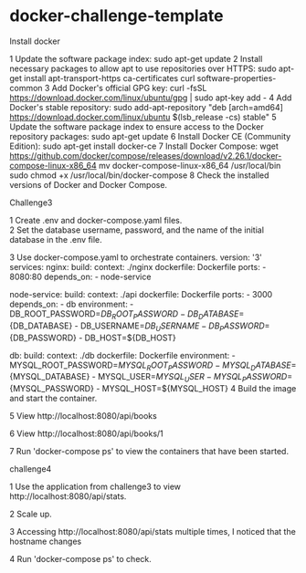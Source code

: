 # docker-challenge-template

Install docker
 
1 Update the software package index:
sudo apt-get update
2 Install necessary packages to allow apt to use repositories over HTTPS:
sudo apt-get install apt-transport-https ca-certificates curl software-properties-common
3 Add Docker's official GPG key:
curl -fsSL https://download.docker.com/linux/ubuntu/gpg | sudo apt-key add -
4 Add Docker's stable repository:
sudo add-apt-repository "deb [arch=amd64] https://download.docker.com/linux/ubuntu $(lsb_release -cs) stable"
5 Update the software package index to ensure access to the Docker repository packages:
sudo apt-get update
6 Install Docker CE (Community Edition):
sudo apt-get install docker-ce
7 Install Docker Compose:
wget https://github.com/docker/compose/releases/download/v2.26.1/docker-compose-linux-x86_64
mv docker-compose-linux-x86_64 /usr/local/bin
sudo chmod +x /usr/local/bin/docker-compose
8 Check the installed versions of Docker and Docker Compose.

 
 



Challenge3

1  Create .env and docker-compose.yaml files.  
2 Set the database username, password, and the name of the initial database in the .env file.
 
3 Use docker-compose.yaml to orchestrate containers.
version: '3'
services:
  nginx:
    build:
      context: ./nginx
      dockerfile: Dockerfile
    ports:
      - 8080:80
    depends_on:
      - node-service

  node-service:
    build:
      context: ./api
      dockerfile: Dockerfile
    ports:
      - 3000
    depends_on:
      - db
    environment:
      - DB_ROOT_PASSWORD=${DB_ROOT_PASSWORD}
      - DB_DATABASE=${DB_DATABASE}
      - DB_USERNAME=${DB_USERNAME}
      - DB_PASSWORD=${DB_PASSWORD}
      - DB_HOST=${DB_HOST}


  db:
    build:
      context: ./db
      dockerfile: Dockerfile
    environment:
      - MYSQL_ROOT_PASSWORD=${MYSQL_ROOT_PASSWORD}
      - MYSQL_DATABASE=${MYSQL_DATABASE}
      - MYSQL_USER=${MYSQL_USER}
      - MYSQL_PASSWORD=${MYSQL_PASSWORD}
      - MYSQL_HOST=${MYSQL_HOST}
4 Build the image and start the container.
 

 



5  View http://localhost:8080/api/books 

 
6 View  http://localhost:8080/api/books/1
 

7	Run 'docker-compose ps' to view the containers that have been started.  


challenge4

1 Use the application from challenge3 to view http://localhost:8080/api/stats. 
 
2  Scale up.
 
3 Accessing http://localhost:8080/api/stats multiple times, I noticed that the hostname changes
 
 
4 Run 'docker-compose ps' to check.
 
